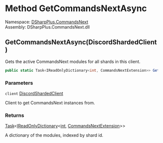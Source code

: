 # Method GetCommandsNextAsync

Namespace: [DSharpPlus.CommandsNext](DSharpPlus.CommandsNext.md)  
Assembly: DSharpPlus.CommandsNext.dll

## <a id="DSharpPlus_CommandsNext_ExtensionMethods_GetCommandsNextAsync_DSharpPlus_DiscordShardedClient_"></a>GetCommandsNextAsync\(DiscordShardedClient\)

Gets the active CommandsNext modules for all shards in this client.

```csharp
public static Task<IReadOnlyDictionary<int, CommandsNextExtension>> GetCommandsNextAsync(this DiscordShardedClient client)
```

### Parameters

`client` [DiscordShardedClient](DSharpPlus.DiscordShardedClient.md)

Client to get CommandsNext instances from.

### Returns

[Task](https://learn.microsoft.com/dotnet/api/system.threading.tasks.task\-1)<[IReadOnlyDictionary](https://learn.microsoft.com/dotnet/api/system.collections.generic.ireadonlydictionary\-2)<[int](https://learn.microsoft.com/dotnet/api/system.int32), [CommandsNextExtension](DSharpPlus.CommandsNext.CommandsNextExtension.md)\>\>

A dictionary of the modules, indexed by shard id.

